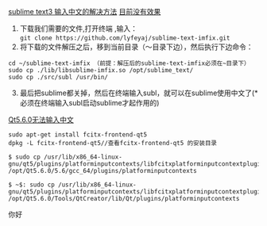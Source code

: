 [sublime text3 输入中文的解决方法](http://www.cnblogs.com/yyh1/p/5757686.html)
[目前没有效果](http://geek.csdn.net/news/detail/44464)
1. 下载我们需要的文件,打开终端 ,输入：  
`git clone https://github.com/lyfeyaj/sublime-text-imfix.git`
2. 将下载的文件解压之后，移到当前目录（～目录下边），然后执行下边命令：  
```
cd ~/sublime-text-imfix （前提：解压后的sublime-text-imfix必须在~目录下） 
sudo cp ./lib/libsublime-imfix.so /opt/sublime_text/ 
sudo cp ./src/subl /usr/bin/
```
3. 最后把sublime都关掉，然后在终端输入subl，就可以在sublime使用中文了(*必须在终端输入subl启动sublime才起作用的)

[Qt5.6.0无法输入中文](http://blog.csdn.net/u013812682/article/details/52101088)
```
sudo apt-get install fcitx-frontend-qt5
dpkg -L fcitx-frontend-qt5//查看fcitx-frontend-qt5 的安装目录

$ sudo cp /usr/lib/x86_64-linux-gnu/qt5/plugins/platforminputcontexts/libfcitxplatforminputcontextplugin.so  /opt/Qt5.6.0/5.6/gcc_64/plugins/platforminputcontexts

$ ~$: sudo cp /usr/lib/x86_64-linux-gnu/qt5/plugins/platforminputcontexts/libfcitxplatforminputcontextplugin.so  /opt/Qt5.6.0/Tools/QtCreator/lib/Qt/plugins/platforminputcontexts
```

你好
